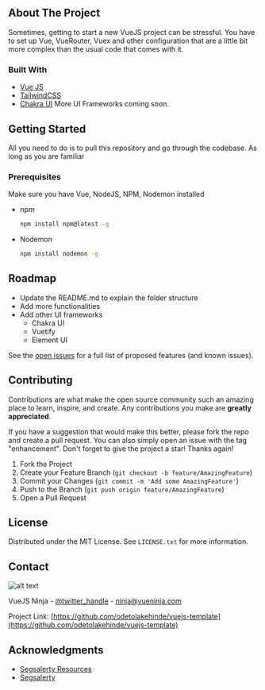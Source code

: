 
## About The Project

Sometimes, getting to start a new VueJS project can be stressful. You have to set up Vue, VueRouter, Vuex and other configuration that are a little bit more complex than the usual code that comes with it.


### Built With

* [Vue JS](https://vuejs.org/)
* [TailwindCSS](https://tailwindcss.com/)
* [Chakra UI](https://vue.chakra-ui.com/)
More UI Frameworks coming soon.


## Getting Started

All you need to do is to pull this repository and go through the codebase.
As long as you are familiar

### Prerequisites

Make sure you have Vue, NodeJS, NPM, Nodemon installed
* npm
  ```sh
  npm install npm@latest -g
  ```
* Nodemon
  ```sh
  npm install nodemon -g
  ```

<!-- ROADMAP -->
## Roadmap

- Update the README.md to explain the folder structure
- Add more functionalities
- Add other UI frameworks
    - Chakra UI
    - Vuetify
    - Element UI

See the [open issues](https://github.com/odetolakehinde/vuejs-template/issues) for a full list of proposed features (and known issues).


## Contributing

Contributions are what make the open source community such an amazing place to learn, inspire, and create. Any contributions you make are **greatly appreciated**.

If you have a suggestion that would make this better, please fork the repo and create a pull request. You can also simply open an issue with the tag "enhancement".
Don't forget to give the project a star! Thanks again!

1. Fork the Project
2. Create your Feature Branch (`git checkout -b feature/AmazingFeature`)
3. Commit your Changes (`git commit -m 'Add some AmazingFeature'`)
4. Push to the Branch (`git push origin feature/AmazingFeature`)
5. Open a Pull Request


## License

Distributed under the MIT License. See `LICENSE.txt` for more information.

## Contact

![alt text](.src/assets/img/ninja.png?raw=true)

VueJS Ninja - [@twitter_handle](https://twitter.com/theodetola) - ninja@vueninja.com

Project Link: [https://github.com/odetolakehinde/vuejs-template](https://github.com/odetolakehinde/vuejs-template)


<!-- ACKNOWLEDGMENTS -->
## Acknowledgments

* [Segsalerty Resources](https://segsalerty.com)
* [Segsalerty](https://github.com/segsalerty2013)

[contributors-shield]: https://img.shields.io/github/contributors/github_username/repo_name.svg?style=for-the-badge
[contributors-url]: https://github.com/github_username/repo_name/graphs/contributors
[forks-shield]: https://img.shields.io/github/forks/github_username/repo_name.svg?style=for-the-badge
[forks-url]: https://github.com/github_username/repo_name/network/members
[stars-shield]: https://img.shields.io/github/stars/github_username/repo_name.svg?style=for-the-badge
[stars-url]: https://github.com/github_username/repo_name/stargazers
[issues-shield]: https://img.shields.io/github/issues/github_username/repo_name.svg?style=for-the-badge
[issues-url]: https://github.com/github_username/repo_name/issues
[license-shield]: https://img.shields.io/github/license/github_username/repo_name.svg?style=for-the-badge
[license-url]: https://github.com/github_username/repo_name/blob/master/LICENSE.txt
[linkedin-shield]: https://img.shields.io/badge/-LinkedIn-black.svg?style=for-the-badge&logo=linkedin&colorB=555
[linkedin-url]: https://linkedin.com/in/linkedin_username
[product-screenshot]: images/screenshot.png